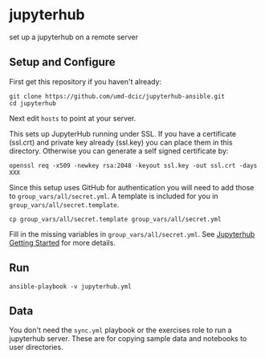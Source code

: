 # jupyterhub

set up a jupyterhub on a remote server

## Setup and Configure

First get this repository if you haven't already:

    git clone https://github.com/umd-dcic/jupyterhub-ansible.git
    cd jupyterhub

Next edit `hosts` to point at your server.

This sets up JupyterHub running under SSL. If you have a certificate (ssl.crt)
and private key already (ssl.key) you can place them in this directory. 
Otherwise you can generate a self signed certificate by:

    openssl req -x509 -newkey rsa:2048 -keyout ssl.key -out ssl.crt -days XXX

Since this setup uses GitHub for authentication you will need to add those
to `group_vars/all/secret.yml`. A template is included for you in 
`group_vars/all/secret.template`.

    cp group_vars/all/secret.template group_vars/all/secret.yml

Fill in the missing variables in `group_vars/all/secret.yml`. See [Jupyterhub Getting Started](https://jupyterhub.readthedocs.org/en/latest/getting-started.html) for more details.

## Run

    ansible-playbook -v jupyterhub.yml

## Data

You don't need the `sync.yml` playbook or the exercises role to run a 
jupyterhub server. These are for copying sample data and notebooks to 
user directories.
